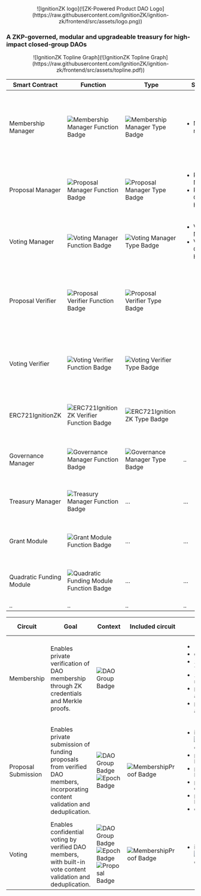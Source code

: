 <p align="center">
![IgnitionZK logo](![ZK-Powered Product DAO Logo](https://raw.githubusercontent.com/IgnitionZK/ignition-zk/frontend/src/assets/logo.png))
</p>

### A ZKP-governed, modular and upgradeable treasury for high-impact closed-group DAOs

<p align="center">
![IgnitionZK Topline Graph](![IgnitionZK Topline Graph](https://raw.githubusercontent.com/IgnitionZK/ignition-zk/frontend/src/assets/topline.pdf))
</p>



| Smart Contract | Function | Type | Stores | Responsibilities | Owner |
|---|---|---|---|---|---|
| Membership Manager | ![Membership Manager Function Badge](https://img.shields.io/badge/ZK_Engine-blue?style=flat-square) | ![Membership Manager Type Badge](https://img.shields.io/badge/UUPS-EIP--1822-yellow?style=flat-square) | <ul> <li> Merkle roots </ul>| <ul> <li> Deploys group NFTs <li> Adds or removes DAO members via NFT-Gating </ul> | Governance Manager ![Membership Manager Owner Badge](https://img.shields.io/badge/OZ_Ownable-gray?style=flat-square) 
| Proposal Manager | ![Proposal Manager Function Badge](https://img.shields.io/badge/ZK_Engine-blue?style=flat-square) | ![Proposal Manager Type Badge](https://img.shields.io/badge/UUPS-EIP--1822-yellow?style=flat-square) | <ul><li> Proposal Nullifiers <li> Proposal Content Hash</ul> | <ul><li> Verifies validity of proposal submissions </ul> | Governance Manager ![Proposal Manager Owner Badge](https://img.shields.io/badge/OZ_Ownable-gray?style=flat-square) 
| Voting Manager | ![Voting Manager Function Badge](https://img.shields.io/badge/ZK_Engine-blue?style=flat-square) | ![Voting Manager Type Badge](https://img.shields.io/badge/UUPS-EIP--1822-yellow?style=flat-square) | <ul><li> Vote Nullifiers <li> Vote Content Hash</ul> | <ul><li></ul> | Governance Manager ![Voting Manager Owner Badge](https://img.shields.io/badge/OZ_Ownable-gray?style=flat-square)  
| Proposal Verifier |  ![Proposal Verifier Function Badge](https://img.shields.io/badge/ZK_Engine-blue?style=flat-square) | ![Proposal  Verifier Type Badge](https://img.shields.io/badge/Immutable-gray?style=flat-square) | | <ul><li>Verifies proposal submission proofs when called by Proposal Manager </ul> | ![Proposal Verifier Owner Badge](https://img.shields.io/badge/Unrestricted-gray?style=flat-square) 
| Voting Verifier | ![Voting Verifier Function Badge](https://img.shields.io/badge/ZK_Engine-blue?style=flat-square) | ![Voting  Verifier Type Badge](https://img.shields.io/badge/Immutable-gray?style=flat-square) | | <ul><li>Verifies voting proofs when called by Voting Manager </ul> | ![Voting Verifier Owner Badge](https://img.shields.io/badge/Unrestricted-gray?style=flat-square) 
| ERC721IgnitionZK | ![ERC721IgnitionZK Verifier Function Badge](https://img.shields.io/badge/NFT_Factory-yekkiw?style=flat-square)  | ![ERC721IgnitionZK Type Badge](https://img.shields.io/badge/Clone-EIP--1167-blue?style=flat-square) | | <ul><li>Deploys NFT Clones for new DAOs</ul> | Membership Manager ![ERC721IgnitionZK Owner Badge](https://img.shields.io/badge/OZ_AccessControl-gray?style=flat-square) 
| Governance Manager | ![Governance Manager Function Badge](https://img.shields.io/badge/Governance-purple?style=flat-square) | ![Governance Manager Type Badge](https://img.shields.io/badge/UUPS-EIP--1822-yellow?style=flat-square) |.. | <ul><li>Delegates calls to other Managers </ul> | Multi-sig ![Governance Manager Owner Badge](https://img.shields.io/badge/OZ_Ownable-gray?style=flat-square) 
| Treasury Manager | ![Treasury Manager Function Badge](https://img.shields.io/badge/Treasury-orange?style=flat-square) | ... | ... | ... | Governance Manager ![Treasury Manager Owner Badge](https://img.shields.io/badge/OZ_Ownable-gray?style=flat-square) 
| Grant Module | ![Grant Module Function Badge](https://img.shields.io/badge/Funding_Module-gray?style=flat-square) | ... | ... | ... | Governance Manager ![Treasury Manager Owner Badge](https://img.shields.io/badge/OZ_Ownable-gray?style=flat-square) 
| Quadratic Funding Module | ![Quadratic Funding Module Function Badge](https://img.shields.io/badge/Funding_Module-gray?style=flat-square) | ... | ... | ... | Governance Manager ![Treasury Manager Owner Badge](https://img.shields.io/badge/OZ_Ownable-gray?style=flat-square) 
.. | .. | ..| .. | .. | ..



Circuit | Goal | Context | Included circuit | Input Signals | Public Output Signals | Circuit Constraints | On-Chain Constraints 
|---|---|---|---|---|---|---|---|
| Membership  | Enables private verification of DAO membership through ZK credentials and Merkle proofs. |![DAO Group Badge](https://img.shields.io/badge/per-DAO-blue?style=flat-square) | | <ul><li>```root``` <li>```group hash``` <li>```identity trapdoor``` <li> ```identity nullifier``` <li> ```path elements``` array <li> ```path indices``` array </ul>  | <ul><li>```root``` <li> ```group hash``` <li> ```membership nullifier``` </ul> | ``` isMember === 1```| unused ```membership nullifier``` |
| Proposal Submission | Enables private submission of funding proposals from verified DAO members, incorporating content validation and deduplication. | ![DAO Group Badge](https://img.shields.io/badge/per-DAO-blue?style=flat-square) ![Epoch Badge](https://img.shields.io/badge/per-EPOCH-yellow?style=flat-square) | ![MembershipProof Badge](https://img.shields.io/badge/MEMBERSHIP-red?style=flat-square) | <ul> <li> input signals from ![MembershipProof Badge](https://img.shields.io/badge/MEMBERSHIP-red?style=flat-square) <li> ```proposal content hash``` <li> ```proposal title hash``` <li> ```proposal description hash``` <li> ```proposal payload hash``` <li> ```epoch hash```</ul> | <ul><li>```proposal context hash```  <li> ```proposal nullifier``` <li> ```root``` <li> ```proposal content hash``` </ul>  | ``` isMember === 1``` ```Poseidon(title, description, paylod) === ProposalContentHash```  | unused ```proposal nullifier``` |
Voting | Enables confidential voting by verified DAO members, with built-in vote content validation and deduplication.  |![DAO Group Badge](https://img.shields.io/badge/per-DAO-blue?style=flat-square) ![Epoch Badge](https://img.shields.io/badge/per-EPOCH-yellow?style=flat-square) ![Proposal Badge](https://img.shields.io/badge/per-PROPOSAL-purple?style=flat-square) |![MembershipProof Badge](https://img.shields.io/badge/MEMBERSHIP-red?style=flat-square) | <ul> <li> input signals from ![MembershipProof Badge](https://img.shields.io/badge/MEMBERSHIP-red?style=flat-square) </ul> | ... | ... | unused ```voting nullifier``` |


